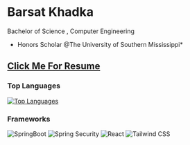# Barsat Khadka  
 Bachelor of Science , Computer Engineering
* Honors Scholar @The University of Southern Mississippi*  


[Click Me For Resume](https://drive.google.com/uc?export=download&id=1v3rmKVU3mFHJZiVmdj2XGWKxvGOrTmVa)  
---
### **Top Languages**  
[![Top Languages](https://github-readme-stats.vercel.app/api/top-langs/?username=barsatKhadka&layout=compact&theme=dark&hide_border=true&langs_count=20)](https://github.com/barsatKhadka)

### **Frameworks**  
![SpringBoot](https://img.shields.io/badge/Spring_Boot-6DB33F?style=for-the-badge&logo=spring&logoColor=white)
![Spring Security](https://img.shields.io/badge/Spring_Security-6DB33F?style=for-the-badge&logo=spring&logoColor=white)
![React](https://img.shields.io/badge/React-61DAFB?style=for-the-badge&logo=react&logoColor=black)
![Tailwind CSS](https://img.shields.io/badge/Tailwind_CSS-38B2AC?style=for-the-badge&logo=tailwind-css&logoColor=white)

